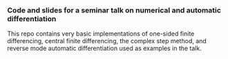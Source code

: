 ### Code and slides for a seminar talk on numerical and automatic differentiation

This repo contains very basic implementations of one-sided finite differencing, central finite differencing, the complex step method, and reverse mode automatic differentiation used as examples in the talk.
